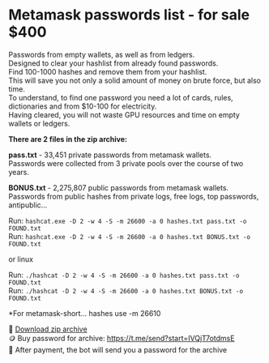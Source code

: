 # Metamask passwords list - for sale $400

Passwords from empty wallets, as well as from ledgers.<br>
Designed to clear your hashlist from already found passwords.<br>
Find 100-1000 hashes and remove them from your hashlist.<br>
This will save you not only a solid amount of money on brute force, but also time.<br>
To understand, to find one password you need a lot of cards, rules, dictionaries and from $10-100 for electricity.<br>
Having cleared, you will not waste GPU resources and time on empty wallets or ledgers.<br>

<b>There are 2 files in the zip archive:</b><br>

<b>pass.txt</b> - 33,451 private passwords from metamask wallets.<br>
Passwords were collected from 3 private pools over the course of two years.

<b>BONUS.txt</b> - 2,275,807 public passwords from metamask wallets.<br>
Passwords from public hashes from private logs, free logs, top passwords, antipublic...

Run: ```hashcat.exe -D 2 -w 4 -S -m 26600 -a 0 hashes.txt pass.txt -o FOUND.txt```<br>
Run: ```hashcat.exe -D 2 -w 4 -S -m 26600 -a 0 hashes.txt BONUS.txt -o FOUND.txt```<br>

or linux<br>

Run: ```./hashcat -D 2 -w 4 -S -m 26600 -a 0 hashes.txt pass.txt -o FOUND.txt```<br>
Run: ```./hashcat -D 2 -w 4 -S -m 26600 -a 0 hashes.txt BONUS.txt -o FOUND.txt```

*For metamask-short... hashes use -m 26610

:floppy_disk: [Download zip archive](https://github.com/cuda8/metamask_passwords_list/raw/refs/heads/main/Metamask_pass.zip)<br>
:coin: Buy password for archive: https://t.me/send?start=IVQjT7otdmsE <br>
:key: After payment, the bot will send you a password for the archive
